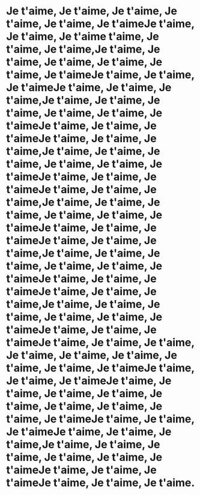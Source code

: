 # Je t'aime, Je t'aime, Je t'aime, Je t'aime, Je t'aime, Je t'aimeJe t'aime, Je t'aime, Je t'aime t'aime, Je t'aime, Je t'aime,Je t'aime, Je t'aime, Je t'aime, Je t'aime, Je t'aime, Je t'aimeJe t'aime, Je t'aime, Je t'aimeJe t'aime, Je t'aime, Je t'aime,Je t'aime, Je t'aime, Je t'aime, Je t'aime, Je t'aime, Je t'aimeJe t'aime, Je t'aime, Je t'aimeJe t'aime, Je t'aime, Je t'aime,Je t'aime, Je t'aime, Je t'aime, Je t'aime, Je t'aime, Je t'aimeJe t'aime, Je t'aime, Je t'aimeJe t'aime, Je t'aime, Je t'aime,Je t'aime, Je t'aime, Je t'aime, Je t'aime, Je t'aime, Je t'aimeJe t'aime, Je t'aime, Je t'aimeJe t'aime, Je t'aime, Je t'aime,Je t'aime, Je t'aime, Je t'aime, Je t'aime, Je t'aime, Je t'aimeJe t'aime, Je t'aime, Je t'aimeJe t'aime, Je t'aime, Je t'aime,Je t'aime, Je t'aime, Je t'aime, Je t'aime, Je t'aime, Je t'aimeJe t'aime, Je t'aime, Je t'aimeJe t'aime, Je t'aime, Je t'aime, Je t'aime, Je t'aime, Je t'aime, Je t'aime, Je t'aime, Je t'aimeJe t'aime, Je t'aime, Je t'aimeJe t'aime, Je t'aime, Je t'aime, Je t'aime, Je t'aime, Je t'aime, Je t'aime, Je t'aime, Je t'aimeJe t'aime, Je t'aime, Je t'aimeJe t'aime, Je t'aime, Je t'aime,Je t'aime, Je t'aime, Je t'aime, Je t'aime, Je t'aime, Je t'aimeJe t'aime, Je t'aime, Je t'aimeJe t'aime, Je t'aime, Je t'aime.